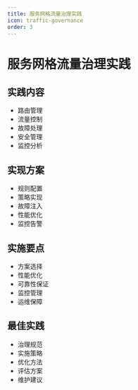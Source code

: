 ```yaml
---
title: 服务网格流量治理实践
icon: traffic-governance
order: 3
---
```


# 服务网格流量治理实践

## 实践内容
- 路由管理
- 流量控制
- 故障处理
- 安全管理
- 监控分析

## 实现方案
- 规则配置
- 策略实现
- 故障注入
- 性能优化
- 监控告警

## 实施要点
- 方案选择
- 性能优化
- 可靠性保证
- 监控管理
- 运维保障

## 最佳实践
- 治理规范
- 实施策略
- 优化方法
- 评估方案
- 维护建议
